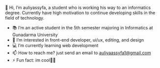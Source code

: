 👋 Hi, I’m auliyassyfa, a student who is working his way to an informatics degree. Currently have high motivation to continue developing skills in the field of technology.

- 📚 I’m an active student in the 5th semester majoring in Informatics at Gunadarma University 
- 👀 I’m interested in front-end developer, ui/ux, editing, and design
- 💻 I’m currently learning web development
- 📫 How to reach me? just send an email to auliyaassyfa1@gmail.com
- ⚡ Fun fact: im cool🥶😎

<!---
auliyassyfa/auliyassyfa is a ✨ special ✨ repository because its `README.md` (this file) appears on your GitHub profile.
You can click the Preview link to take a look at your changes.
--->

